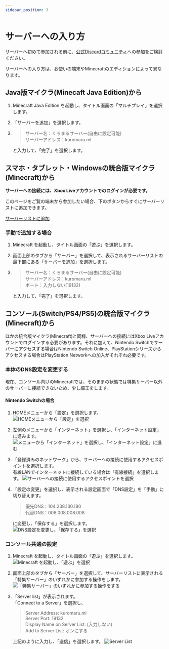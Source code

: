 ```yaml
---
sidebar_position: 3
---
```


# サーバーへの入り方

サーバーへ初めて参加される前に、<!--[サーバールール](rules)を必ずお読みください。  
また、-->[公式Discordコミュニティ](https://discord.gg/3cPMXcdGKd)への参加をご検討ください。

サーバーへの入り方は、お使いの端末やMinecraftのエディションによって異なります。

## Java版マイクラ(Minecaft Java Edition)から

1. Minecraft Java Edition を起動し、タイトル画面の「マルチプレイ」を選択します。

2. 「サーバーを追加」を選択します。

3. >サーバー名：くろまるサーバー(自由に設定可能)  
   >サーバーアドレス：kuromaru.ml

   と入力して、「完了」を選択します。

## スマホ・タブレット・Windowsの統合版マイクラ(Minecraft)から
**サーバーへの接続には、Xbox Liveアカウントでのログインが必要です。**

このページをご覧の端末から参加したい場合、下のボタンからすぐにサーバーリストに追加できます。

<a href="minecraft://?addExternalServer=くろまるサーバー|kuromaru.ml:19132">サーバーリストに追加</a>

### 手動で追加する場合

1. Minecraft を起動し、タイトル画面の「遊ぶ」を選択します。

2. 画面上部のタブから「サーバー」を選択して、表示されるサーバーリストの最下部にある「サーバーを追加」を選択します。

3. >サーバー名：くろまるサーバー(自由に設定可能)  
   >サーバーアドレス：kuromaru.ml  
   >ポート：入力しない(19132)

   と入力して、「完了」を選択します。

## コンソール(Switch/PS4/PS5)の統合版マイクラ(Minecraft)から

ほかの統合版マイクラ(Minecraft)と同様、サーバーへの接続にはXbox Liveアカウントでログインする必要があります。それに加えて、Nintendo Switchでサーバーにアクセスする場合はNintendo Switch Online、PlayStationシリーズからアクセスする場合はPlayStation Networkへの加入がそれぞれ必要です。
### 本体のDNS設定を変更する
現在、コンソール向けのMinecraftでは、そのままの状態では特集サーバー以外のサーバーに接続できないため、少し細工をします。

#### Nintendo Switchの場合

1. HOMEメニューから「設定」を選択します。
![HOMEメニューから「設定」を選択](assets/switch01.jpg)

2. 左側のメニューから「インターネット」を選択し、「インターネット設定」に進みます。
![メニューから「インターネット」を選択し、「インターネット設定」に進む](assets/switch02.jpg)

3. 「登録済みのネットワーク」から、サーバーへの接続に使用するアクセスポイントを選択します。  
    有線LANでインターネットに接続している場合は「有線接続」を選択します。
![サーバーへの接続に使用するアクセスポイントを選択](assets/switch03.jpg)


4. 「設定の変更」を選択し、表示される設定画面で「DNS設定」を「手動」に切り替えます。

   >優先DNS：104.238.130.180  
   >代替DNS：008.008.008.008  

   に変更し、「保存する」を選択します。
![DNS設定を変更し、「保存する」を選択](assets/switch04.jpg)
### コンソール共通の設定

1. Minecraft を起動し、タイトル画面の「遊ぶ」を選択します。
![Minecraft を起動し、「遊ぶ」を選択](assets/console01.jpg)

2. 画面上部のタブから「サーバー」を選択して、サーバーリストに表示される「特集サーバー」のいずれかに参加する操作をします。
![「特集サーバー」のいずれかに参加する操作をする](assets/console02.jpg)

3. 「Server list」が表示されます。  
    「Connect to a Server」を選択し、
   >Server Address: kuromaru.ml  
   >Server Port: 19132  
   >Display Name on Server List: (入力しない)   
   >Add to Server List: オンにする

   上記のように入力し、「送信」を選択します。
![Server List](assets/console03.jpg)
